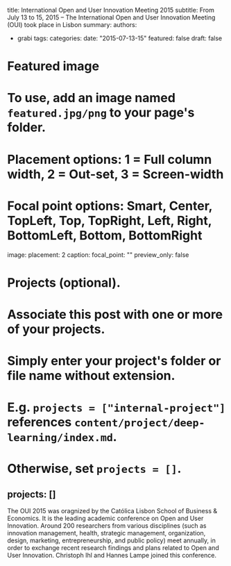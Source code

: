 title: International Open and User Innovation Meeting 2015
subtitle: From July 13 to 15, 2015 – The International Open and User Innovation Meeting (OUI) took place in Lisbon
summary: 
authors:
- grabi
tags:
categories:
date: "2015-07-13-15"
featured: false
draft: false

# Featured image
# To use, add an image named `featured.jpg/png` to your page's folder.
# Placement options: 1 = Full column width, 2 = Out-set, 3 = Screen-width
# Focal point options: Smart, Center, TopLeft, Top, TopRight, Left, Right, BottomLeft, Bottom, BottomRight
image:
  placement: 2
  caption:
  focal_point: ""
  preview_only: false

# Projects (optional).
#   Associate this post with one or more of your projects.
#   Simply enter your project's folder or file name without extension.
#   E.g. `projects = ["internal-project"]` references `content/project/deep-learning/index.md`.
#   Otherwise, set `projects = []`.
projects: []
---
The OUI 2015 was oragnized by the Católica Lisbon School of Business & Economics. It is the leading academic conference on Open and User Innovation. Around 200 researchers from various disciplines (such as innovation management, health, strategic management, organization, design, marketing, entrepreneurship, and public policy) meet annually, in order to exchange recent research findings and plans related to Open and User Innovation. Christoph Ihl and Hannes Lampe joined this conference. 


